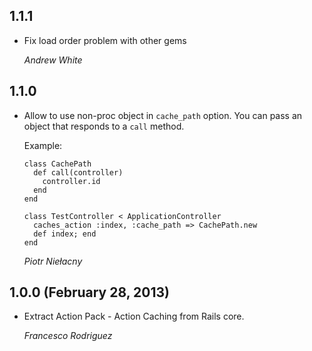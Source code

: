 ## 1.1.1

*   Fix load order problem with other gems

    *Andrew White*

## 1.1.0

*   Allow to use non-proc object in `cache_path` option. You can pass an object that
    responds to a `call` method.

    Example:

        class CachePath
          def call(controller)
            controller.id
          end
        end

        class TestController < ApplicationController
          caches_action :index, :cache_path => CachePath.new
          def index; end
        end

    *Piotr Niełacny*

## 1.0.0 (February 28, 2013)

*   Extract Action Pack - Action Caching from Rails core.

    *Francesco Rodriguez*
